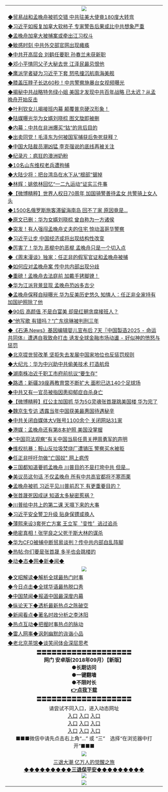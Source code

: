 <table>
  <tr>
    <td align=center><img src="https://github.com/gyhhx/image-upload/blob/master/20180612%20(14).jpg" /></td>
  </tr>
    <tr>
<td align=left>
<a href="https://ctbtfdoocixoa.global.ssl.fastly.net/oo.aspx?name=c996440&key=ofejcfaxcltk&from=gy">◆贸易战和孟晚舟被抓交错 中共驻美大使竟180度大转弯</a><br/>
</td>
   </tr>
 <tr>
<td align=left>
<a href="https://ctbtfdoocixoa.global.ssl.fastly.net/oo.aspx?name=c996526&key=ofejcfaxcltk&from=gy">◆习近平如报复加拿大软柿子 专家警告后果或比中共想象严重</a><br/></td>
  </tr>
  <tr>
<td align=left>
<a href="https://ctbtfdoocixoa.global.ssl.fastly.net/oo.aspx?name=c996521&key=ofejcfaxcltk&from=gy">◆孟晚舟加拿大被捕案或牵出江习权斗</a><br/></td>
 </tr>
  <tr>
<td align=left>
<a href="http://ctbtfdoocixoa.global.ssl.fastly.net/oo.aspx?name=c996465&key=ofejcfaxcltk&from=gy">◆敏感时刻 中共外交部官网出现瘫痪</a><br/></td>
 </tr>
   <tr>
<td align=left>
<a href="http://ctbtfdoocixoa.global.ssl.fastly.net/oo.aspx?name=c996477&key=ofejcfaxcltk&from=gy">◆中共开高层会 刘鹤任要职 孙春兰未获新职</a><br/></td>
   </tr> 
  <tr>
<td align=left>
<a href="http://ctbtfdoocixoa.global.ssl.fastly.net/oo.aspx?name=c996538&key=ofejcfaxcltk&from=gy">◆邓小平情同父子大秘去世 江泽民最忌恨他</a><br/></td>
  </tr> 
 <tr>
<td align=left>
<a href="http://ctbtfdoocixoa.global.ssl.fastly.net/oo.aspx?name=c996494&key=ofejcfaxcltk&from=gy">◆鹰派学者疑为习近平下套 怒吼撞沉航南海美舰</a><br/>
</td>
   </tr>
 <tr>
<td align=left>
<a href="http://ctbtfdoocixoa.global.ssl.fastly.net/oo.aspx?name=c996474&key=ofejcfaxcltk&from=gy">◆膝盖压脖子长达60秒！中共警察施暴台女视频曝光</a><br/>
</td>
   </tr>
 <tr>
<td align=left>
<a href="http://ctbtfdoocixoa.global.ssl.fastly.net/oo.aspx?name=c996599&key=ofejcfaxcltk&from=gy">◆揭秘中共战略特务绿小姐 美国才发现中共百年战略 已太迟？从孟晚舟开始反击</a><br/></td>
  </tr>
  <tr>
<td align=left>
<a href="http://ctbtfdoocixoa.global.ssl.fastly.net/oo.aspx?name=c996603&key=ofejcfaxcltk&from=gy">◆叶利钦女儿揭接班内幕 颠覆普京硬汉形象！</a><br/></td>
 </tr>
   <tr>
<td align=left>
<a href="http://ctbtfdoocixoa.global.ssl.fastly.net/oo.aspx?name=c996483&key=ofejcfaxcltk&from=gy">◆陆媒曝光华为女婿刘晓棕 图文旋即被删</a><br/>
</td>
   </tr>
 <tr>
<td align=left>
<a href="http://ctbtfdoocixoa.global.ssl.fastly.net/oo.aspx?name=c996524&key=ofejcfaxcltk&from=gy">◆内幕：中共在非洲爆买“钴”的背后目的</a><br/></td>
  </tr>
  <tr>
<td align=left>
<a href="http://ctbtfdoocixoa.global.ssl.fastly.net/oo.aspx?name=c996621&key=ofejcfaxcltk&from=gy">◆出卖同党！毛泽东为何被国军捕获后免死获释？</a><br/></td>
 </tr>
  <tr>
<td align=left>
<a href="http://ctbtfdoocixoa.global.ssl.fastly.net/oo.aspx?name=c996634&key=ofejcfaxcltk&from=gy">◆中国大陆裁员潮凶猛 李克强说的底线再被关注</a><br/></td>
 </tr>
   <tr>
<td align=left>
<a href="http://ctbtfdoocixoa.global.ssl.fastly.net/oo.aspx?name=c996486&key=ofejcfaxcltk&from=gy">◆纪录片：疯狂的澳洲奶粉</a><br/></td>
   </tr> 
  <tr>
<td align=left>
<a href="http://ctbtfdoocixoa.global.ssl.fastly.net/oo.aspx?name=c996517&key=ofejcfaxcltk&from=gy">◆10名山东维权老兵遭拘捕</a><br/></td>
  </tr> 
 <tr>
<td align=left>
<a href="http://ctbtfdoocixoa.global.ssl.fastly.net/oo.aspx?name=c996618&key=ofejcfaxcltk&from=gy">◆大陆少将：把台湾岛在水下从“根部”锯掉</a><br/>
</td>
   </tr>
 <tr>
<td align=left>
<a href="http://ctbtfdoocixoa.global.ssl.fastly.net/oo.aspx?name=c996451&key=ofejcfaxcltk&from=gy">◆林辉：姚依林回忆“一二九运动”证实三件事</a><br/>
</td>
   </tr>
 <tr>
<td align=left>
<a href="http://ctbtfdoocixoa.global.ssl.fastly.net/oo.aspx?name=c996602&key=ofejcfaxcltk&from=gy">◆【微博精粹】世界人权日70周年 加国骑警善待孟女 共警骑上女人头</a><br/></td>
  </tr>
  <tr>
<td align=left>
<a href="http://ctbtfdoocixoa.global.ssl.fastly.net/oo.aspx?name=c996617&key=ofejcfaxcltk&from=gy">◆1500名俄罗斯旅客滞留海南岛 回不了家 原因竟是...</a><br/></td>
 </tr>
   <tr>
<td align=left>
<a href="http://ctbtfdoocixoa.global.ssl.fastly.net/oo.aspx?name=c996567&key=ofejcfaxcltk&from=gy">◆原文已删：华为女婿刘晓棕 曾自称为一方诸侯</a><br/>
</td>
   </tr>
 <tr>
<td align=left>
<a href="http://ctbtfdoocixoa.global.ssl.fastly.net/oo.aspx?name=c996537&key=ofejcfaxcltk&from=gy">◆突发！有人强闯孟晚舟丈夫的住宅 惊动温哥华警察</a><br/></td>
  </tr>
    <tr>
<td align=left>
<a href="https://ctbtfdoocixoa.global.ssl.fastly.net/oo.aspx?name=c996289&key=ofejcfaxcltk&from=gy">◆习近平让步 中国经济或将出现结构性改变</a><br/>
</td>
   </tr>
 <tr>
<td align=left>
<a href="https://ctbtfdoocixoa.global.ssl.fastly.net/oo.aspx?name=c996288&key=ofejcfaxcltk&from=gy">◆厉害了！华为 恶棍中的恶棍 孟晚舟只是一个切入点</a><br/></td>
  </tr>
  <tr>
<td align=left>
<a href="https://ctbtfdoocixoa.global.ssl.fastly.net/oo.aspx?name=c922850_229_1&key=ofejcfaxcltk&from=gy">◆《周末漫谈》独家：任正非的假军官证和孟晚舟被捕</a><br/></td>
 </tr>
  <tr>
<td align=left>
<a href="http://ctbtfdoocixoa.global.ssl.fastly.net/oo.aspx?name=c996258&key=ofejcfaxcltk&from=gy">◆如何应对孟晚舟案 传中共内部出现分歧</a><br/></td>
 </tr>
   <tr>
<td align=left>
<a href="http://ctbtfdoocixoa.global.ssl.fastly.net/oo.aspx?name=c996352&key=ofejcfaxcltk&from=gy">◆重磅！孟晚舟去法庭前 加戴手铐脚镣！</a><br/></td>
   </tr> 
  <tr>
<td align=left>
<a href="http://ctbtfdoocixoa.global.ssl.fastly.net/oo.aspx?name=c996330&key=ofejcfaxcltk&from=gy">◆华为江派背景显现 孟晚舟恐凶多吉少</a><br/></td>
  </tr> 
 <tr>
<td align=left>
<a href="http://ctbtfdoocixoa.global.ssl.fastly.net/oo.aspx?name=c996286&key=ofejcfaxcltk&from=gy">◆孟晚舟保释自辩曝光 华为反美历史悠久 知情人：任正非全家持有加国护照除了他</a><br/>
</td>
   </tr>
 <tr>
<td align=left>
<a href="http://ctbtfdoocixoa.global.ssl.fastly.net/oo.aspx?name=c996281&key=ofejcfaxcltk&from=gy">◆90后 高颜值 不是白富美 却是红朝贪腐接班人？</a><br/>
</td>
   </tr>
 <tr>
<td align=left>
<a href="http://ctbtfdoocixoa.global.ssl.fastly.net/oo.aspx?name=c996291&key=ofejcfaxcltk&from=gy">◆“他写歌 有错吗？”广东徐琳被判刑三年</a><br/></td>
  </tr>
  <tr>
<td align=left>
<a href="http://ctbtfdoocixoa.global.ssl.fastly.net/oo.aspx?name=c816850_320_1&key=ofejcfaxcltk&from=gy">◆《石涛.News》基因编辑婴儿宣布后 7天『中国製造2025 - 命运共同体』遭遇自我致命打击 诱发全球金融市场动盪 - 好似神的愤怒与惩罚</a><br/></td>
 </tr>
   <tr>
<td align=left>
<a href="http://ctbtfdoocixoa.global.ssl.fastly.net/oo.aspx?name=c996316&key=ofejcfaxcltk&from=gy">◆北京提世贸改革 坚拒失去发展中国家地位也反惩罚规则</a><br/>
</td>
   </tr>
 <tr>
<td align=left>
<a href="http://ctbtfdoocixoa.global.ssl.fastly.net/oo.aspx?name=c996318&key=ofejcfaxcltk&from=gy">◆大纪元：华为中兴助中共偷美技术 打造航母</a><br/></td>
  </tr>
  <tr>
<td align=left>
<a href="http://ctbtfdoocixoa.global.ssl.fastly.net/oo.aspx?name=c996322&key=ofejcfaxcltk&from=gy">◆湖南株冶近千职工市府前抗议“要生存”</a><br/></td>
 </tr>
  <tr>
<td align=left>
<a href="http://ctbtfdoocixoa.global.ssl.fastly.net/oo.aspx?name=c996302&key=ofejcfaxcltk&from=gy">◆路透：新疆39座再教育营不断扩大 面积已达140个足球场</a><br/></td>
 </tr>
   <tr>
<td align=left>
<a href="http://ctbtfdoocixoa.global.ssl.fastly.net/oo.aspx?name=c996343&key=ofejcfaxcltk&from=gy">◆中共又有一官员被指因患抑郁症自杀身亡</a><br/></td>
   </tr> 
  <tr>
<td align=left>
<a href="http://ctbtfdoocixoa.global.ssl.fastly.net/oo.aspx?name=c996415&key=ofejcfaxcltk&from=gy">◆【微博精粹】红公主加国抓 华为5G灵魂张首晟跳美国楼 华为完了</a><br/></td>
  </tr> 
 <tr>
<td align=left>
<a href="http://ctbtfdoocixoa.global.ssl.fastly.net/oo.aspx?name=c996397&key=ofejcfaxcltk&from=gy">◆魏京生专访 透露当年中国获美最惠国待遇秘辛</a><br/>
</td>
   </tr>
 <tr>
<td align=left>
<a href="http://ctbtfdoocixoa.global.ssl.fastly.net/oo.aspx?name=c996341&key=ofejcfaxcltk&from=gy">◆中共关闭自媒体大V账号1100余个 关闭网站31家</a><br/>
</td>
   </tr>
 <tr>
<td align=left>
<a href="http://ctbtfdoocixoa.global.ssl.fastly.net/oo.aspx?name=c996329&key=ofejcfaxcltk&from=gy">◆港媒：孟晚舟还有第8本护照 美国没掌握</a><br/></td>
  </tr>
  <tr>
<td align=left>
<a href="http://ctbtfdoocixoa.global.ssl.fastly.net/oo.aspx?name=c996312&key=ofejcfaxcltk&from=gy">◆“中国司法观察”有关中国当局任意关押周勇军的声明</a><br/></td>
 </tr>
   <tr>
<td align=left>
<a href="http://ctbtfdoocixoa.global.ssl.fastly.net/oo.aspx?name=c976308_4_1&key=ofejcfaxcltk&from=gy">◆维权抗暴：鞍山反垃圾焚烧厂遭镇压 警察买水被拒</a><br/>
</td>
   </tr>
 <tr>
<td align=left>
<a href="http://ctbtfdoocixoa.global.ssl.fastly.net/oo.aspx?name=c996238&key=ofejcfaxcltk&from=gy">◆任正非呼吁勿做"亡国奴" 网上疯传</a><br/></td>
  </tr>
    <tr>
<td align=left>
<a href="https://ctbtfdoocixoa.global.ssl.fastly.net/oo.aspx?name=c995983&key=ofejcfaxcltk&from=gy">◆三国都知道要抓孟晚舟 川普目的不是打垮中共 但是...</a><br/>
</td>
   </tr>
 <tr>
<td align=left>
<a href="https://ctbtfdoocixoa.global.ssl.fastly.net/oo.aspx?name=c995775&key=ofejcfaxcltk&from=gy">◆美议员这句话 不仅孟晚舟 所有中共高官都将不寒而栗</a><br/></td>
  </tr>
  <tr>
<td align=left>
<a href="https://ctbtfdoocixoa.global.ssl.fastly.net/oo.aspx?name=c995968&key=ofejcfaxcltk&from=gy">◆孟晚舟被抓 习近平见川普前忍下 有更重要目的？</a><br/></td>
 </tr>
  <tr>
<td align=left>
<a href="http://ctbtfdoocixoa.global.ssl.fastly.net/oo.aspx?name=c995985&key=ofejcfaxcltk&from=gy">◆张首晟死因成谜 知道太多秘密惹祸？</a><br/></td>
 </tr>
   <tr>
<td align=left>
<a href="http://ctbtfdoocixoa.global.ssl.fastly.net/oo.aspx?name=c995959&key=ofejcfaxcltk&from=gy">◆川普给中共上的第二课 天塌下来的大事</a><br/></td>
   </tr> 
  <tr>
<td align=left>
<a href="http://ctbtfdoocixoa.global.ssl.fastly.net/oo.aspx?name=c996063&key=ofejcfaxcltk&from=gy">◆习近平安全警卫升级 贴身保镖或换人</a><br/></td>
  </tr> 
 <tr>
<td align=left>
<a href="http://ctbtfdoocixoa.global.ssl.fastly.net/oo.aspx?name=c995798&key=ofejcfaxcltk&from=gy">◆薄熙来设3套死亡方案 王立军〝变性〞逃过追杀</a><br/>
</td>
   </tr>
 <tr>
<td align=left>
<a href="http://ctbtfdoocixoa.global.ssl.fastly.net/oo.aspx?name=c996077&key=ofejcfaxcltk&from=gy">◆绝密真相！张学良之父死于斯大林的谋杀</a><br/>
</td>
   </tr>
 <tr>
<td align=left>
<a href="http://ctbtfdoocixoa.global.ssl.fastly.net/oo.aspx?name=c996007&key=ofejcfaxcltk&from=gy">◆华为CFO被捕中断贸易谈判？传中共内部自乱阵脚</a><br/></td>
  </tr>
  <tr>
<td align=left>
<a href="http://ctbtfdoocixoa.global.ssl.fastly.net/oo.aspx?name=c995897&key=ofejcfaxcltk&from=gy">◆热帖:你们要是张首晟 多半也会跳楼的</a><br/></td>
 </tr>
   <tr>
<td align=left>
<a href="http://ctbtfdoocixoa.global.ssl.fastly.net/oo.aspx?name=c841287&key=ofejcfaxcltk&from=gy">◆动◆态◆网◆新◆闻◆</a><br/></td>
  </tr>
    <tr>
    <td align=center><img src="https://github.com/gyhhx/image-upload/blob/master/20180612%20(61).jpg" /></td>
  </tr>
  <tr>
   <td align=left>
<a href="http://ctbtfdoocixoa.global.ssl.fastly.net/oo.aspx?name=c816857&key=ofejcfaxcltk&from=gy&tag=9973110">◆文昭解读◆解析全球最热门时事</a><br/>
    </td>
  </tr>
   <tr>
   <td align=left> 
<a href="http://ctbtfdoocixoa.global.ssl.fastly.net/oo.aspx?name=c816850&key=ofejcfaxcltk&from=gy&tag=9877">◆今日点击◆全球华语最热脱口秀</a><br/>
    </td>
  </tr>
  <tr>
  <td align=left>
<a href="http://ctbtfdoocixoa.global.ssl.fastly.net/oo.aspx?name=c816860&key=ofejcfaxcltk&from=gy&tag=99733110">◆中国禁闻◆报道中国最深度内幕</a><br/>
   </tr>
  <tr>
     <td align=left>
<a href="http://ctbtfdoocixoa.global.ssl.fastly.net/oo.aspx?name=c816855&key=ofejcfaxcltk&from=gy&tag=997110">◆纵论天下◆透析最新热点之陈破空</a><br/>
   </tr>
   <tr>
      <td align=left>
<a href="http://ctbtfdoocixoa.global.ssl.fastly.net/oo.aspx?name=c838308&key=ofejcfaxcltk&from=gy&tag=9973110">◆新闻看点◆著名时政分析之李沐阳</a><br/>
   </tr>
   <tr>
     <td align=left>
<a href="http://ctbtfdoocixoa.global.ssl.fastly.net/oo.aspx?name=c816852&key=ofejcfaxcltk&from=gy&tag=9733110">◆热点互动◆把握时事热点的脉动</a><br/>
   </tr>
   <tr>
      <td align=left>
<a href="http://ctbtfdoocixoa.global.ssl.fastly.net/oo.aspx?name=c816694&key=ofejcfaxcltk&from=gy&tag=93310">◆雷人网事◆讽刺幽默的诙谐小品</a><br/>
   </tr>
   <tr>
    <td align=left>
<a href="http://ctbtfdoocixoa.global.ssl.fastly.net/oo.aspx?name=c816650&key=ofejcfaxcltk&from=gy&tag=9973110">◆老北京茶馆◆谈笑间体会深层思考</a><br/>
   </tr>
   <tr>
    <td align=center>
 <b>〓〓〓〓〓〓〓〓〓〓〓〓〓〓〓〓〓〓〓<br/>网门 安卓版(2018年09月）【新版】<br/> ●长期访问<br/> ●一键翻墙<br/>  ●不限时长<br/> 
 <a href="https://share.weiyun.com/5cybgS2">👉<b>点我下载</a><br/>〓〓〓〓〓〓〓〓〓〓〓〓〓〓〓〓〓〓〓<br/>
    </td>
    </tr>
   <tr>
    <td align=center>请尝试不同入口，进入动态网址<br/>
     <a href="https://s3.us-east-2.amazonaws.com/ogateh/show.htm?from=gy">入口</a>
      <a href="https://s3.eu-west-2.amazonaws.com/ogatel/show.htm?from=gy">入口</a>
      <a href="https://s3.amazonaws.com/ogate/show.htm?from=oGateg">入口</a><br/>
      <a href="https://s3.ap-northeast-2.amazonaws.com/ogates/show.htm?from=gy">入口</a>
      <a href="https://s3.eu-central-1.amazonaws.com/ogatef/show.htm?from=gy">入口</a>
      <a href="https://s3.ap-south-1.amazonaws.com/ogatem/show.htm?from=gy">入口</a><br/>
      <a href="https://s3-us-west-1.amazonaws.com/ogaten/show.htm?from=gy">入口</a>
      <a href="https://s3.ca-central-1.amazonaws.com/ogatec/show.htm?from=gy">入口</a>
      <a href="https://s3-ap-northeast-1.amazonaws.com/ogatet/show.htm?from=gy">入口</a><br/>
      ■■■微信中请先点击右上角“...” 或 “三”　选择“在浏览器中打开”■■■<b><br/>
    </td>
  </tr>
  <tr>
    <td align=center><img src="https://github.com/gyhhx/image-upload/blob/master/3.jpg" /> </td>
</tr>
  <tr>  
  <td align=center>
  <a href="http://ctbtfdoocixoa.global.ssl.fastly.net/oo.aspx?name=c894205&key=ofejcfaxcltk&from=gy&tag=9973110">三退大潮 亿万人的觉醒之旅</a><br/>
      <a href="http://ctbtfdoocixoa.global.ssl.fastly.net/oo.aspx?name=ogQuit.aspx&key=ofejcfaxcltk&from=gy"><b>◆◆◆◆◆◆◆◆◆三退保平安◆◆◆◆◆◆◆◆◆<br/></a>
      <img src="https://github.com/gyhhx/image-upload/blob/master/3t.jpg" /><br/>
      </td>
  </tr>
   <tr>
    <td align=center><img src="https://raw.githubusercontent.com/oGate2/Up/master/oGate_640.jpg"/></td>
  </tr>
</table>


